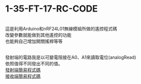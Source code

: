 # 1-35-FT-17-RC-CODE
<br>這是利用Arduino和nRF24L01無線模組所做的遙控程式碼
<br>改變參數就能做到其他遙控的功能
<br>也能夠自己增加開關搖桿等等

<br>發射端的電路我是以可變電阻接在A0、A1來讀取電位(analogRead)
<br>依照值得不同發出不同的值。
<br>
<a href="transmitter code.html">發射端簡易程式碼</a>
<br>
<a href="receiver code.html">接收端簡易程式碼</a>